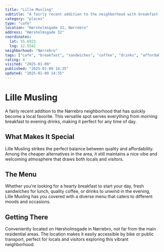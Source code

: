 ```yaml
---
title: "Lille Musling"
subtitle: "A fairly recent addition to the neighborhood with breakfast, sandwiches, coffee, and evening drinks."
category: "places"
type: "cafe"
location: "Hørsholmsgade 32, Nørrebro"
address: "Hørsholmsgade 32"
coordinates:
  lat: 55.6923
  lng: 12.5542
neighborhood: "Nørrebro"
tags: ["cafe", "breakfast", "sandwiches", "coffee", "drinks", "affordable", "local"]
rating: 4
visited: "2025-01-09"
published: "2025-01-09 14:35"
updated: "2025-01-09 14:35"
---
```


# Lille Musling

A fairly recent addition to the Nørrebro neighborhood that has quickly become a local favorite. This versatile spot serves everything from morning breakfast to evening drinks, making it perfect for any time of day.

## What Makes It Special

Lille Musling strikes the perfect balance between quality and affordability. Among the cheaper alternatives in the area, it still maintains a nice vibe and welcoming atmosphere that draws both locals and visitors.

## The Menu

Whether you're looking for a hearty breakfast to start your day, fresh sandwiches for lunch, quality coffee, or drinks to unwind in the evening, Lille Musling has you covered with a diverse menu that caters to different moods and occasions.

## Getting There

Conveniently located on Hørsholmsgade in Nørrebro, not far from the main residential areas. The location makes it easily accessible by bike or public transport, perfect for locals and visitors exploring this vibrant neighborhood.